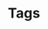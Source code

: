 ---
layout: tags
title: Tags
permalink: /tags/
sidebar: true
order: 4
description: >
  Minoolian 블로그의 **모든 Tag**
---